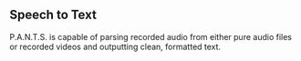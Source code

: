 ## Speech to Text ##
P.A.N.T.S. is capable of parsing recorded audio from either pure audio files or recorded videos and outputting clean, formatted text.

